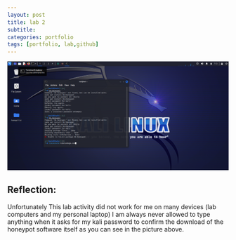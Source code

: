 ```yaml
---
layout: post
title: lab 2
subtitle: 
categories: portfolio
tags: [portfolio, lab,github]
---
```


![datacamp certification](/assets/images/banners/lab2/1.png)

## Reflection:
Unfortunately This lab activity did not work for me on many devices (lab computers and my personal laptop) I am always never allowed to type anything when it asks for my kali password to confirm the download of the honeypot software itself as you can see in the picture above.
